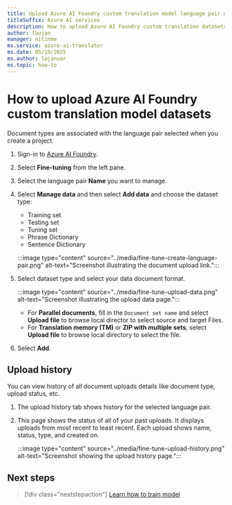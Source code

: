 ```yaml
---
title: Upload Azure AI Foundry custom translation model language pair datasets 
titleSuffix: Azure AI services
description: How to upload Azure AI Foundry custom translation datasets
author: laujan
manager: nitinme
ms.service: azure-ai-translator
ms.date: 05/19/2025
ms.author: lajanuar
ms.topic: how-to
---
```


# How to upload Azure AI Foundry custom translation model datasets

Document types are associated with the language pair selected when you create a project.

1. Sign-in to [Azure AI Foundry](https://ai.azure.com/). 

1. Select **Fine-tuning** from the left pane.

1. Select the language pair **Name** you want to manage.

1. Select **Manage data** and then select **Add data** and choose the dataset type:

    - Training set
    - Testing set
    - Tuning set
    - Phrase Dictionary
    - Sentence Dictionary

   :::image type="content" source="../media/fine-tune-create-language-pair.png" alt-text="Screenshot illustrating the document upload link.":::

1. Select dataset type and select your data document format.

   :::image type="content" source="../media/fine-tune-upload-data.png" alt-text="Screenshot illustrating the upload data page.":::

    - For **Parallel documents**, fill in the `Document set name` and select **Upload file** to browse local director to select source and target Files.
    - For **Translation memory (TM)** or **ZIP with multiple sets**, select **Upload file** to browse local directory to select the file.

1. Select **Add**.


## Upload history

You can view history of all document uploads details like document type, upload status, etc.

1. The upload history tab shows history for the selected language pair.

2. This page shows the status of all of your past uploads. It displays
    uploads from most recent to least recent. Each upload shows name, status, type, and created on.

   :::image type="content" source="../media/fine-tune-upload-history.png" alt-text="Screenshot showing the upload history page.":::

## Next steps

> [!div class="nextstepaction"]
> [Learn how to train model](train-model.md)